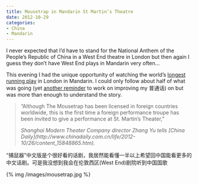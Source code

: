 ```yaml
---
title: Mousetrap in Mandarin St Martin’s Theatre
date: 2012-10-29
categories:
- China
- Mandarin
---
```

I never expected that I’d have to stand for the National Anthem of the People’s Republic of China in a West End theatre in London but then again I guess they don’t have West End plays in Mandarin very often…

This evening I had the unique opportunity of watching the world’s [longest running play](https://en.wikipedia.org/wiki/The_Mousetrap) in London in Mandarin. I could only follow about half of what was going (yet [another reminder](/2012/08/the-importance-of-tones-in-mandarin-chinese/) to work on improving my 普通话) on but was more than enough to understand the story.

> “Although The Mousetrap has been licensed in foreign countries worldwide, this is the first time a foreign performance troupe has been invited to give a performance at St. Martin’s Theater,”
> <footer><cite>Shanghai Modern Theater Company director Zhang Yu tells [China Daily](http://www.chinadaily.com.cn/life/2012-10/26/content_15848865.htm).</cite></footer>

“捕鼠器”中文版是个很好看的话剧，我居然能看懂一半以上希望回中国能看更多的中文话剧。可是我没想到我会在伦敦西区(West End)剧院听到中国国歌

{% img /images/mousetrap.jpg %}
